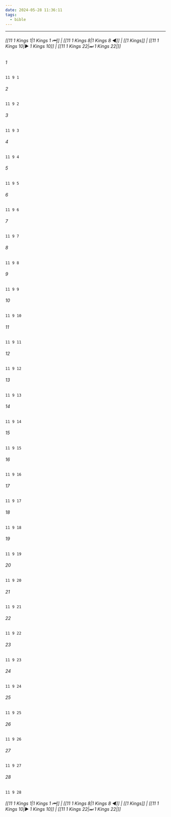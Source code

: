 ```yaml
---
date: 2024-05-28 11:36:11
tags:
  - bible
---
```

___

###### [[11 1 Kings 1|1 Kings 1 ⏮]] | [[11 1 Kings 8|1 Kings 8 ◀]] | [[1 Kings]] | [[11 1 Kings 10|▶ 1 Kings 10]] | [[11 1 Kings 22|⏭ 1 Kings 22|]]

###### 1
``` verse
11 9 1 
```
###### 2
``` verse
11 9 2 
```
###### 3
``` verse
11 9 3 
```
###### 4
``` verse
11 9 4 
```
###### 5
``` verse
11 9 5 
```
###### 6
``` verse
11 9 6 
```
###### 7
``` verse
11 9 7 
```
###### 8
``` verse
11 9 8 
```
###### 9
``` verse
11 9 9 
```
###### 10
``` verse
11 9 10 
```
###### 11
``` verse
11 9 11 
```
###### 12
``` verse
11 9 12 
```
###### 13
``` verse
11 9 13 
```
###### 14
``` verse
11 9 14 
```
###### 15
``` verse
11 9 15 
```
###### 16
``` verse
11 9 16 
```
###### 17
``` verse
11 9 17 
```
###### 18
``` verse
11 9 18 
```
###### 19
``` verse
11 9 19 
```
###### 20
``` verse
11 9 20 
```
###### 21
``` verse
11 9 21 
```
###### 22
``` verse
11 9 22 
```
###### 23
``` verse
11 9 23 
```
###### 24
``` verse
11 9 24 
```
###### 25
``` verse
11 9 25 
```
###### 26
``` verse
11 9 26 
```
###### 27
``` verse
11 9 27 
```
###### 28
``` verse
11 9 28 
```

###### [[11 1 Kings 1|1 Kings 1 ⏮]] | [[11 1 Kings 8|1 Kings 8 ◀]] | [[1 Kings]] | [[11 1 Kings 10|▶ 1 Kings 10]] | [[11 1 Kings 22|⏭ 1 Kings 22|]]

